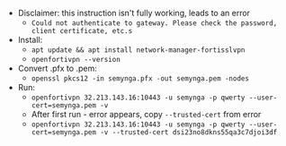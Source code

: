 * Disclaimer: this instruction isn't fully working, leads to an error
    * `Could not authenticate to gateway. Please check the password, client certificate, etc.s`
* Install:
    * `apt update && apt install network-manager-fortisslvpn`
    * `openfortivpn --version`
* Convert .pfx to .pem:
    * `openssl pkcs12 -in semynga.pfx -out semynga.pem -nodes`
* Run:
    * `openfortivpn 32.213.143.16:10443 -u semynga -p qwerty --user-cert=semynga.pem -v`
    * After first run - error appears, copy `--trusted-cert` from error
    * `openfortivpn 32.213.143.16:10443 -u semynga -p qwerty --user-cert=semynga.pem -v --trusted-cert dsi23no8dkns55qa3c7djoi3df`
